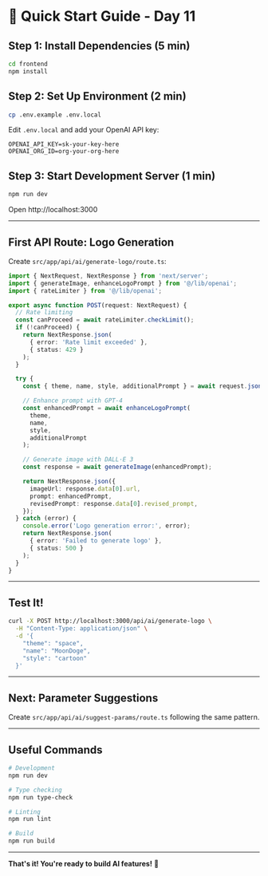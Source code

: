 # 🚀 Quick Start Guide - Day 11

## Step 1: Install Dependencies (5 min)

```bash
cd frontend
npm install
```

## Step 2: Set Up Environment (2 min)

```bash
cp .env.example .env.local
```

Edit `.env.local` and add your OpenAI API key:
```env
OPENAI_API_KEY=sk-your-key-here
OPENAI_ORG_ID=org-your-org-here
```

## Step 3: Start Development Server (1 min)

```bash
npm run dev
```

Open http://localhost:3000

---

## First API Route: Logo Generation

Create `src/app/api/ai/generate-logo/route.ts`:

```typescript
import { NextRequest, NextResponse } from 'next/server';
import { generateImage, enhanceLogoPrompt } from '@/lib/openai';
import { rateLimiter } from '@/lib/openai';

export async function POST(request: NextRequest) {
  // Rate limiting
  const canProceed = await rateLimiter.checkLimit();
  if (!canProceed) {
    return NextResponse.json(
      { error: 'Rate limit exceeded' },
      { status: 429 }
    );
  }

  try {
    const { theme, name, style, additionalPrompt } = await request.json();

    // Enhance prompt with GPT-4
    const enhancedPrompt = await enhanceLogoPrompt(
      theme,
      name,
      style,
      additionalPrompt
    );

    // Generate image with DALL·E 3
    const response = await generateImage(enhancedPrompt);

    return NextResponse.json({
      imageUrl: response.data[0].url,
      prompt: enhancedPrompt,
      revisedPrompt: response.data[0].revised_prompt,
    });
  } catch (error) {
    console.error('Logo generation error:', error);
    return NextResponse.json(
      { error: 'Failed to generate logo' },
      { status: 500 }
    );
  }
}
```

---

## Test It!

```bash
curl -X POST http://localhost:3000/api/ai/generate-logo \
  -H "Content-Type: application/json" \
  -d '{
    "theme": "space",
    "name": "MoonDoge",
    "style": "cartoon"
  }'
```

---

## Next: Parameter Suggestions

Create `src/app/api/ai/suggest-params/route.ts` following the same pattern.

---

## Useful Commands

```bash
# Development
npm run dev

# Type checking
npm run type-check

# Linting
npm run lint

# Build
npm run build
```

---

**That's it! You're ready to build AI features!** 🎨
